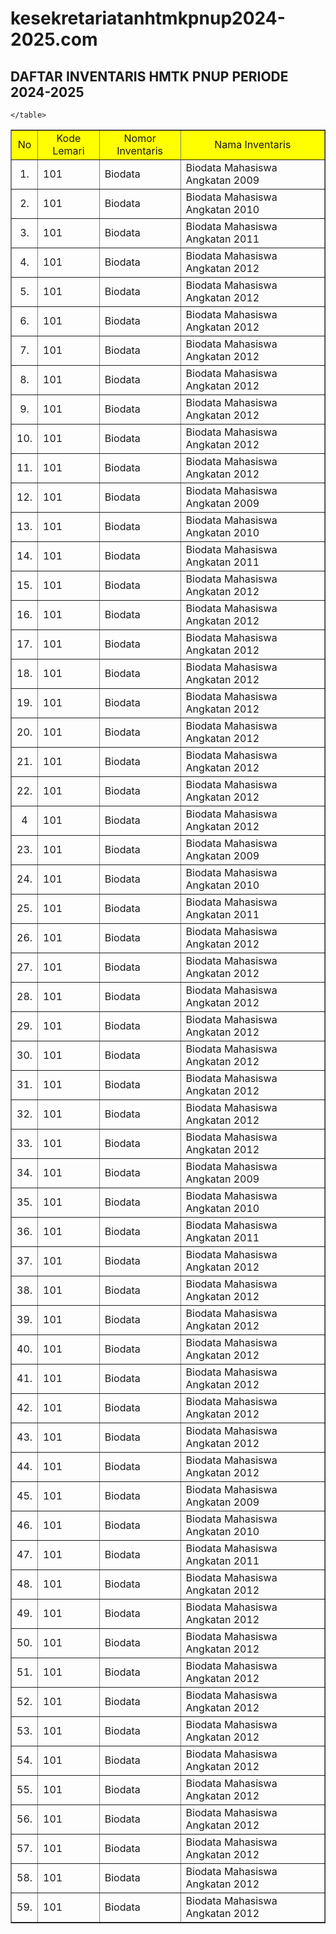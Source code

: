 # kesekretariatanhtmkpnup2024-2025.com
<!DOCTYPE html>
<html lang="en">
<head>
	<meta charset="UTF-8">
	<meta name="viewport" content="width=device-width, initial-scale=1.0">
	<title>KESEKRETARIATAN HMTK PNUP PERIODE 2024-2025</title>
</head>
<body>
	<h2>DAFTAR INVENTARIS HMTK PNUP PERIODE 2024-2025</h2>
	<table border="1" cellspacing="0" cellpadding="7px" width="80%" style="border-collapse: collapse ;">
		<tr bgcolor="yellow">
			<td align="center">No</td>
			<td align="center">Kode Lemari</td>
			<td align="center">Nomor Inventaris</td>
			<td align="center">Nama Inventaris</td>
		</tr>
		<tr>
			<td align="center">1.</td>
			<td>101</td>
			<TD>Biodata</TD>
			<td>Biodata Mahasiswa Angkatan 2009</td>
		</tr>
		<tr>
			<td align="center">2.</td>
			<td>101</td>
			<TD>Biodata</TD>
			<td>Biodata Mahasiswa Angkatan 2010</td>	
		</tr>
		<tr>
			<td align="center">3.</td>
			<td>101</td>
			<TD>Biodata</TD>
			<td>Biodata Mahasiswa Angkatan 2011</td>	
		</tr>
		<tr>
			<td align="center">4.</td>
			<td>101</td>
			<TD>Biodata</TD>
			<td>Biodata Mahasiswa Angkatan 2012</td>	
		</tr>
		<tr>
			<td align="center">5.</td>
			<td>101</td>
			<TD>Biodata</TD>
			<td>Biodata Mahasiswa Angkatan 2012</td>		
		</tr>
		<tr>
						<td align="center">6.</td>
			<td>101</td>
			<TD>Biodata</TD>
			<td>Biodata Mahasiswa Angkatan 2012</td>	
		</tr>
		<tr>
						<td align="center">7.</td>
			<td>101</td>
			<TD>Biodata</TD>
			<td>Biodata Mahasiswa Angkatan 2012</td>	
		</tr>
		<TR>
						<td align="center">8.</td>
			<td>101</td>
			<TD>Biodata</TD>
			<td>Biodata Mahasiswa Angkatan 2012</td>	
		</TR>
		<tr>
						<td align="center">9.</td>
			<td>101</td>
			<TD>Biodata</TD>
			<td>Biodata Mahasiswa Angkatan 2012</td>	
		</tr>
		<tr>
						<td align="center">10.</td>
			<td>101</td>
			<TD>Biodata</TD>
			<td>Biodata Mahasiswa Angkatan 2012</td>	
		</tr>
		<tr>
						<td align="center">11.</td>
			<td>101</td>
			<TD>Biodata</TD>
			<td>Biodata Mahasiswa Angkatan 2012</td>	
		</tr>
		<tr>
				<td align="center">12.</td>
			<td>101</td>
			<TD>Biodata</TD>
			<td>Biodata Mahasiswa Angkatan 2009</td>
		</tr>
		<tr>
			<td align="center">13.</td>
			<td>101</td>
			<TD>Biodata</TD>
			<td>Biodata Mahasiswa Angkatan 2010</td>	
		</tr>
		<tr>
			<td align="center">14.</td>
			<td>101</td>
			<TD>Biodata</TD>
			<td>Biodata Mahasiswa Angkatan 2011</td>	
		</tr>
		<tr>
			<td align="center">15.</td>
			<td>101</td>
			<TD>Biodata</TD>
			<td>Biodata Mahasiswa Angkatan 2012</td>	
		</tr>
		<tr>
			<td align="center">16.</td>
			<td>101</td>
			<TD>Biodata</TD>
			<td>Biodata Mahasiswa Angkatan 2012</td>		
		</tr>
		<tr>
						<td align="center">17.</td>
			<td>101</td>
			<TD>Biodata</TD>
			<td>Biodata Mahasiswa Angkatan 2012</td>	
		</tr>
		<tr>
						<td align="center">18.</td>
			<td>101</td>
			<TD>Biodata</TD>
			<td>Biodata Mahasiswa Angkatan 2012</td>	
		</tr>
		<TR>
						<td align="center">19.</td>
			<td>101</td>
			<TD>Biodata</TD>
			<td>Biodata Mahasiswa Angkatan 2012</td>	
		</TR>
		<tr>
						<td align="center">20.</td>
			<td>101</td>
			<TD>Biodata</TD>
			<td>Biodata Mahasiswa Angkatan 2012</td>	
		</tr>
		<tr>
						<td align="center">21.</td>
			<td>101</td>
			<TD>Biodata</TD>
			<td>Biodata Mahasiswa Angkatan 2012</td>	
		</tr>
		<tr>
						<td align="center">22.</td>
			<td>101</td>
			<TD>Biodata</TD>
			<td>Biodata Mahasiswa Angkatan 2012</td>	
		</tr>
		<td align="center">4</td>
			<td>101</td>
			<TD>Biodata</TD>
			<td>Biodata Mahasiswa Angkatan 2012</td>	
		</tr>
		<tr>
				<td align="center">23.</td>
			<td>101</td>
			<TD>Biodata</TD>
			<td>Biodata Mahasiswa Angkatan 2009</td>
		</tr>
		<tr>
			<td align="center">24.</td>
			<td>101</td>
			<TD>Biodata</TD>
			<td>Biodata Mahasiswa Angkatan 2010</td>	
		</tr>
		<tr>
			<td align="center">25.</td>
			<td>101</td>
			<TD>Biodata</TD>
			<td>Biodata Mahasiswa Angkatan 2011</td>	
		</tr>
		<tr>
			<td align="center">26.</td>
			<td>101</td>
			<TD>Biodata</TD>
			<td>Biodata Mahasiswa Angkatan 2012</td>	
		</tr>
		<tr>
			<td align="center">27.</td>
			<td>101</td>
			<TD>Biodata</TD>
			<td>Biodata Mahasiswa Angkatan 2012</td>		
		</tr>
		<tr>
						<td align="center">28.</td>
			<td>101</td>
			<TD>Biodata</TD>
			<td>Biodata Mahasiswa Angkatan 2012</td>	
		</tr>
		<tr>
						<td align="center">29.</td>
			<td>101</td>
			<TD>Biodata</TD>
			<td>Biodata Mahasiswa Angkatan 2012</td>	
		</tr>
		<TR>
						<td align="center">30.</td>
			<td>101</td>
			<TD>Biodata</TD>
			<td>Biodata Mahasiswa Angkatan 2012</td>	
		</TR>
		<tr>
						<td align="center">31.</td>
			<td>101</td>
			<TD>Biodata</TD>
			<td>Biodata Mahasiswa Angkatan 2012</td>	
		</tr>
		<tr>
						<td align="center">32.</td>
			<td>101</td>
			<TD>Biodata</TD>
			<td>Biodata Mahasiswa Angkatan 2012</td>	
		</tr>
		<tr>
						<td align="center">33.</td>
			<td>101</td>
			<TD>Biodata</TD>
			<td>Biodata Mahasiswa Angkatan 2012</td>	
		</tr>
		<tr>
				<td align="center">34.</td>
			<td>101</td>
			<TD>Biodata</TD>
			<td>Biodata Mahasiswa Angkatan 2009</td>
		</tr>
		<tr>
			<td align="center">35.</td>
			<td>101</td>
			<TD>Biodata</TD>
			<td>Biodata Mahasiswa Angkatan 2010</td>	
		</tr>
		<tr>
			<td align="center">36.</td>
			<td>101</td>
			<TD>Biodata</TD>
			<td>Biodata Mahasiswa Angkatan 2011</td>	
		</tr>
		<tr>
			<td align="center">37.</td>
			<td>101</td>
			<TD>Biodata</TD>
			<td>Biodata Mahasiswa Angkatan 2012</td>	
		</tr>
		<tr>
			<td align="center">38.</td>
			<td>101</td>
			<TD>Biodata</TD>
			<td>Biodata Mahasiswa Angkatan 2012</td>		
		</tr>
		<tr>
						<td align="center">39.</td>
			<td>101</td>
			<TD>Biodata</TD>
			<td>Biodata Mahasiswa Angkatan 2012</td>	
		</tr>
		<tr>
						<td align="center">40.</td>
			<td>101</td>
			<TD>Biodata</TD>
			<td>Biodata Mahasiswa Angkatan 2012</td>	
		</tr>
		<TR>
						<td align="center">41.</td>
			<td>101</td>
			<TD>Biodata</TD>
			<td>Biodata Mahasiswa Angkatan 2012</td>	
		</TR>
		<tr>
						<td align="center">42.</td>
			<td>101</td>
			<TD>Biodata</TD>
			<td>Biodata Mahasiswa Angkatan 2012</td>	
		</tr>
		<tr>
						<td align="center">43.</td>
			<td>101</td>
			<TD>Biodata</TD>
			<td>Biodata Mahasiswa Angkatan 2012</td>	
		</tr>
		<tr>
						<td align="center">44.</td>
			<td>101</td>
			<TD>Biodata</TD>
			<td>Biodata Mahasiswa Angkatan 2012</td>	
		</tr>
		<tr>
				<td align="center">45.</td>
			<td>101</td>
			<TD>Biodata</TD>
			<td>Biodata Mahasiswa Angkatan 2009</td>
		</tr>
		<tr>
			<td align="center">46.</td>
			<td>101</td>
			<TD>Biodata</TD>
			<td>Biodata Mahasiswa Angkatan 2010</td>	
		</tr>
		<tr>
			<td align="center">47.</td>
			<td>101</td>
			<TD>Biodata</TD>
			<td>Biodata Mahasiswa Angkatan 2011</td>	
		</tr>
		<tr>
			<td align="center">48.</td>
			<td>101</td>
			<TD>Biodata</TD>
			<td>Biodata Mahasiswa Angkatan 2012</td>	
		</tr>
		<tr>
			<td align="center">49.</td>
			<td>101</td>
			<TD>Biodata</TD>
			<td>Biodata Mahasiswa Angkatan 2012</td>		
		</tr>
		<tr>
						<td align="center">50.</td>
			<td>101</td>
			<TD>Biodata</TD>
			<td>Biodata Mahasiswa Angkatan 2012</td>	
		</tr>
		<tr>
						<td align="center">51.</td>
			<td>101</td>
			<TD>Biodata</TD>
			<td>Biodata Mahasiswa Angkatan 2012</td>	
		</tr>
		<TR>
						<td align="center">52.</td>
			<td>101</td>
			<TD>Biodata</TD>
			<td>Biodata Mahasiswa Angkatan 2012</td>	
		</TR>
		<tr>
						<td align="center">53.</td>
			<td>101</td>
			<TD>Biodata</TD>
			<td>Biodata Mahasiswa Angkatan 2012</td>	
		</tr>
		<tr>
						<td align="center">54.</td>
			<td>101</td>
			<TD>Biodata</TD>
			<td>Biodata Mahasiswa Angkatan 2012</td>	
		</tr>
		<tr>
						<td align="center">55.</td>
			<td>101</td>
			<TD>Biodata</TD>
			<td>Biodata Mahasiswa Angkatan 2012</td>	
		</tr>
		<td align="center">56.</td>
			<td>101</td>
			<TD>Biodata</TD>
			<td>Biodata Mahasiswa Angkatan 2012</td>	
		</tr>
		<td align="center">57.</td>
			<td>101</td>
			<TD>Biodata</TD>
			<td>Biodata Mahasiswa Angkatan 2012</td>	
		</tr>
		<td align="center">58.</td>
			<td>101</td>
			<TD>Biodata</TD>
			<td>Biodata Mahasiswa Angkatan 2012</td>	
		</tr>
		<td align="center">59.</td>
			<td>101</td>
			<TD>Biodata</TD>
			<td>Biodata Mahasiswa Angkatan 2012</td>	

	</table>
</body>
</html>
